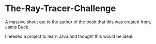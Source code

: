 # The-Ray-Tracer-Challenge

A massive shout out to the author of the book that this was created from, Jamis Buck.

I needed a project to learn Java and thought this would be ideal. 
